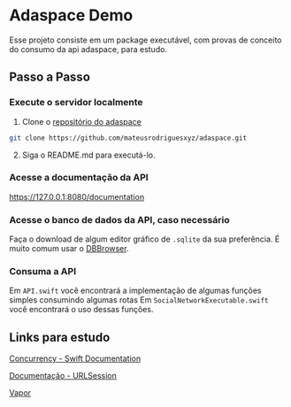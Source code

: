 # Adaspace Demo

Esse projeto consiste em um package executável, com provas de conceito do consumo da api adaspace, para estudo. 

## Passo a Passo

### Execute o servidor localmente

1. Clone o [repositório do adaspace](https://github.com/mateusrodriguesxyz/adaspace)

```bash
git clone https://github.com/mateusrodriguesxyz/adaspace.git
```

2. Siga o README.md para executá-lo.

### Acesse a documentação da API

https://127.0.0.1:8080/documentation

### Acesse o banco de dados da API, caso necessário

Faça o download de algum editor gráfico de `.sqlite` da sua preferência. É muito comum usar o [DBBrowser](https://sqlitebrowser.org/).

### Consuma a API

Em `API.swift` você encontrará a implementação de algumas funções simples consumindo algumas rotas
Em `SocialNetworkExecutable.swift` você encontrará o uso dessas funções.

## Links para estudo

[Concurrency - Swift Documentation](https://docs.swift.org/swift-book/documentation/the-swift-programming-language/concurrency/)

[Documentação - URLSession](https://developer.apple.com/documentation/foundation/urlsession)

[Vapor](https://vapor.codes/)

  
